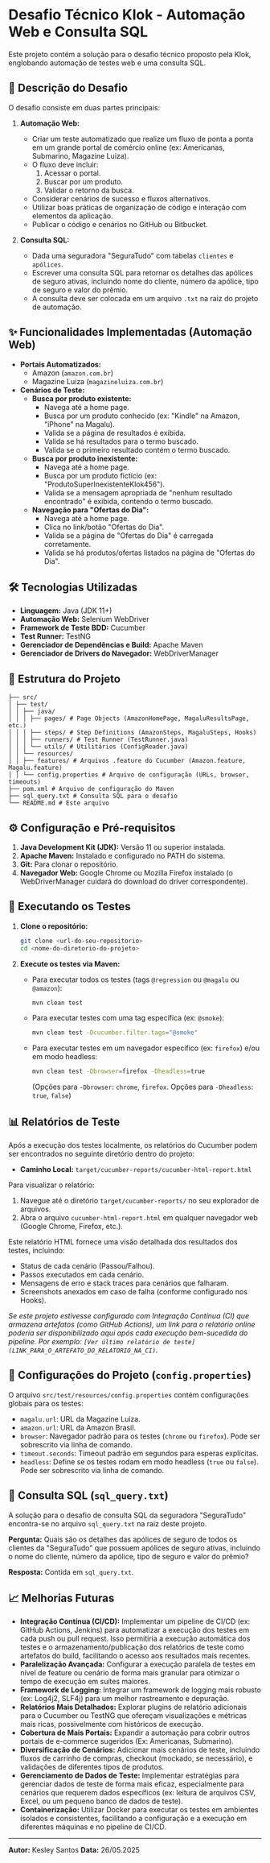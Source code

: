 # Desafio Técnico Klok - Automação Web e Consulta SQL

Este projeto contém a solução para o desafio técnico proposto pela Klok, englobando automação de testes web e uma consulta SQL.

## 📝 Descrição do Desafio

O desafio consiste em duas partes principais:

1.  **Automação Web:**
    *   Criar um teste automatizado que realize um fluxo de ponta a ponta em um grande portal de comércio online (ex: Americanas, Submarino, Magazine Luiza).
    *   O fluxo deve incluir:
        1.  Acessar o portal.
        2.  Buscar por um produto.
        3.  Validar o retorno da busca.
    *   Considerar cenários de sucesso e fluxos alternativos.
    *   Utilizar boas práticas de organização de código e interação com elementos da aplicação.
    *   Publicar o código e cenários no GitHub ou Bitbucket.

2.  **Consulta SQL:**
    *   Dada uma seguradora "SeguraTudo" com tabelas `clientes` e `apólices`.
    *   Escrever uma consulta SQL para retornar os detalhes das apólices de seguro ativas, incluindo nome do cliente, número da apólice, tipo de seguro e valor do prêmio.
    *   A consulta deve ser colocada em um arquivo `.txt` na raiz do projeto de automação.

## ✨ Funcionalidades Implementadas (Automação Web)

*   **Portais Automatizados:**
    *   Amazon (`amazon.com.br`)
    *   Magazine Luiza (`magazineluiza.com.br`)
*   **Cenários de Teste:**
    *   **Busca por produto existente:**
        *   Navega até a home page.
        *   Busca por um produto conhecido (ex: "Kindle" na Amazon, "iPhone" na Magalu).
        *   Valida se a página de resultados é exibida.
        *   Valida se há resultados para o termo buscado.
        *   Valida se o primeiro resultado contém o termo buscado.
    *   **Busca por produto inexistente:**
        *   Navega até a home page.
        *   Busca por um produto fictício (ex: "ProdutoSuperInexistenteKlok456").
        *   Valida se a mensagem apropriada de "nenhum resultado encontrado" é exibida, contendo o termo buscado.
    *   **Navegação para "Ofertas do Dia":**
        *   Navega até a home page.
        *   Clica no link/botão "Ofertas do Dia".
        *   Valida se a página de "Ofertas do Dia" é carregada corretamente.
        *   Valida se há produtos/ofertas listados na página de "Ofertas do Dia".

## 🛠️ Tecnologias Utilizadas

*   **Linguagem:** Java (JDK 11+)
*   **Automação Web:** Selenium WebDriver
*   **Framework de Teste BDD:** Cucumber
*   **Test Runner:** TestNG
*   **Gerenciador de Dependências e Build:** Apache Maven
*   **Gerenciador de Drivers do Navegador:** WebDriverManager

## 📂 Estrutura do Projeto
```.
├── src/
│ ├── test/
│ │ ├── java/
│ │ │ ├── pages/ # Page Objects (AmazonHomePage, MagaluResultsPage, etc.)
│ │ │ ├── steps/ # Step Definitions (AmazonSteps, MagaluSteps, Hooks)
│ │ │ ├── runners/ # Test Runner (TestRunner.java)
│ │ │ └── utils/ # Utilitários (ConfigReader.java)
│ │ └── resources/
│ │ ├── features/ # Arquivos .feature do Cucumber (Amazon.feature, Magalu.feature)
│ │ └── config.properties # Arquivo de configuração (URLs, browser, timeouts)
├── pom.xml # Arquivo de configuração do Maven
├── sql_query.txt # Consulta SQL para o desafio
└── README.md # Este arquivo
```
## ⚙️ Configuração e Pré-requisitos

1.  **Java Development Kit (JDK):** Versão 11 ou superior instalada.
2.  **Apache Maven:** Instalado e configurado no PATH do sistema.
3.  **Git:** Para clonar o repositório.
4.  **Navegador Web:** Google Chrome ou Mozilla Firefox instalado (o WebDriverManager cuidará do download do driver correspondente).

## 🚀 Executando os Testes

1.  **Clone o repositório:**
    ```bash
    git clone <url-do-seu-repositorio>
    cd <nome-do-diretorio-do-projeto>
    ```

2.  **Execute os testes via Maven:**
    *   Para executar todos os testes (tags `@regression` ou `@magalu` ou `@amazon`):
        ```bash
        mvn clean test
        ```
    *   Para executar testes com uma tag específica (ex: `@smoke`):
        ```bash
        mvn clean test -Dcucumber.filter.tags="@smoke"
        ```
    *   Para executar testes em um navegador específico (ex: `firefox`) e/ou em modo headless:
        ```bash
        mvn clean test -Dbrowser=firefox -Dheadless=true
        ```
        (Opções para `-Dbrowser`: `chrome`, `firefox`. Opções para `-Dheadless`: `true`, `false`)

## 📊 Relatórios de Teste

Após a execução dos testes localmente, os relatórios do Cucumber podem ser encontrados no seguinte diretório dentro do projeto:

*   **Caminho Local:** `target/cucumber-reports/cucumber-html-report.html`

Para visualizar o relatório:
1.  Navegue até o diretório `target/cucumber-reports/` no seu explorador de arquivos.
2.  Abra o arquivo `cucumber-html-report.html` em qualquer navegador web (Google Chrome, Firefox, etc.).

Este relatório HTML fornece uma visão detalhada dos resultados dos testes, incluindo:
*   Status de cada cenário (Passou/Falhou).
*   Passos executados em cada cenário.
*   Mensagens de erro e stack traces para cenários que falharam.
*   Screenshots anexados em caso de falha (conforme configurado nos Hooks).

*Se este projeto estivesse configurado com Integração Contínua (CI) que armazena artefatos (como GitHub Actions), um link para o relatório online poderia ser disponibilizado aqui após cada execução bem-sucedida do pipeline. Por exemplo: `[Ver último relatório de teste](LINK_PARA_O_ARTEFATO_DO_RELATORIO_NA_CI)`.*


## 🔧 Configurações do Projeto (`config.properties`)

O arquivo `src/test/resources/config.properties` contém configurações globais para os testes:

*   `magalu.url`: URL da Magazine Luiza.
*   `amazon.url`: URL da Amazon Brasil.
*   `browser`: Navegador padrão para os testes (`chrome` ou `firefox`). Pode ser sobrescrito via linha de comando.
*   `timeout.seconds`: Timeout padrão em segundos para esperas explícitas.
*   `headless`: Define se os testes rodam em modo headless (`true` ou `false`). Pode ser sobrescrito via linha de comando.

## 📄 Consulta SQL (`sql_query.txt`)

A solução para o desafio de consulta SQL da seguradora "SeguraTudo" encontra-se no arquivo `sql_query.txt` na raiz deste projeto.

**Pergunta:** Quais são os detalhes das apólices de seguro de todos os clientes da "SeguraTudo" que possuem apólices de seguro ativas, incluindo o nome do cliente, número da apólice, tipo de seguro e valor do prêmio?

**Resposta:** Contida em `sql_query.txt`.

## 📈 Melhorias Futuras

*   **Integração Contínua (CI/CD):** Implementar um pipeline de CI/CD (ex: GitHub Actions, Jenkins) para automatizar a execução dos testes em cada push ou pull request. Isso permitiria a execução automática dos testes e o armazenamento/publicação dos relatórios de teste como artefatos do build, facilitando o acesso aos resultados mais recentes.
*   **Paralelização Avançada:** Configurar a execução paralela de testes em nível de feature ou cenário de forma mais granular para otimizar o tempo de execução em suítes maiores.
*   **Framework de Logging:** Integrar um framework de logging mais robusto (ex: Log4j2, SLF4j) para um melhor rastreamento e depuração.
*   **Relatórios Mais Detalhados:** Explorar plugins de relatório adicionais para o Cucumber ou TestNG que ofereçam visualizações e métricas mais ricas, possivelmente com históricos de execução.
*   **Cobertura de Mais Portais:** Expandir a automação para cobrir outros portais de e-commerce sugeridos (Ex: Americanas, Submarino).
*   **Diversificação de Cenários:** Adicionar mais cenários de teste, incluindo fluxos de carrinho de compras, checkout (mockado, se necessário), e validações de diferentes tipos de produtos.
*   **Gerenciamento de Dados de Teste:** Implementar estratégias para gerenciar dados de teste de forma mais eficaz, especialmente para cenários que requerem dados específicos (ex: leitura de arquivos CSV, Excel, ou um pequeno banco de dados de teste).
*   **Containerização:** Utilizar Docker para executar os testes em ambientes isolados e consistentes, facilitando a configuração e a execução em diferentes máquinas e no pipeline de CI/CD.

---
**Autor:** Kesley Santos
**Data:** 26/05.2025